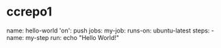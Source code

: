 # ccrepo1
name: hello-world
  'on': push
  jobs:
   my-job:
    runs-on: ubuntu-latest
    steps:
      - name: my-step
        run: echo "Hello World!"
